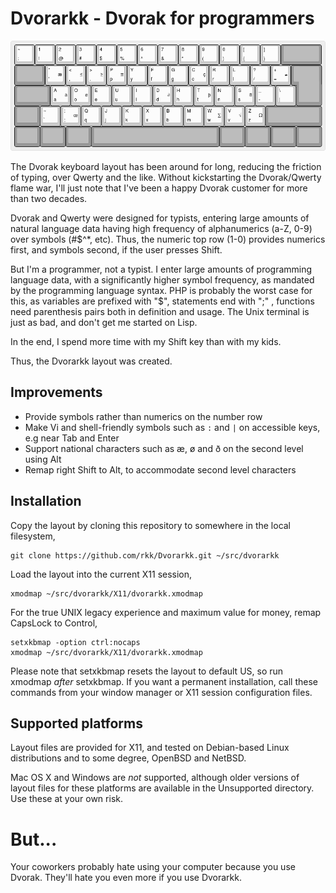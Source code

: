 # Dvorarkk - Dvorak for programmers
![Dvorarkk layout](/Documentation/dvorarkk.png)

The Dvorak keyboard layout has been around for long, reducing
the friction of typing, over Qwerty and the like. Without
kickstarting the Dvorak/Qwerty flame war, I'll just note that
I've been a happy Dvorak customer for more than two decades.

Dvorak and Qwerty were designed for typists, entering
large amounts of natural language data having high frequency
of alphanumerics (a-Z, 0-9) over symbols (#$^*, etc). Thus,
the numeric top row (1-0) provides numerics first, and symbols
second, if the user presses Shift.

But I'm a programmer, not a typist. I enter large amounts
of programming language data, with a significantly
higher symbol frequency, as mandated by the programming
language syntax. PHP is probably the worst case for this,
as variables are prefixed with "$", statements
end with ";" , functions need parenthesis pairs both in definition
and usage. The Unix terminal is just as bad, and don't get
me started on Lisp.

In the end, I spend more time with my Shift key than
with my kids.

Thus, the Dvorarkk layout was created.


## Improvements

  - Provide symbols rather than numerics on the number row
  - Make Vi and shell-friendly symbols such as `:` and `|` on accessible keys, e.g near Tab and Enter
  - Support national characters such as æ, ø and ð on the second level using Alt
  - Remap right Shift to Alt, to accommodate second level characters


## Installation
Copy the layout by cloning this repository to somewhere in the local
filesystem,

    git clone https://github.com/rkk/Dvorarkk.git ~/src/dvorarkk

Load the layout into the current X11 session,

    xmodmap ~/src/dvorarkk/X11/dvorarkk.xmodmap

For the true UNIX legacy experience and maximum value for money,
remap CapsLock to Control,

    setxkbmap -option ctrl:nocaps
    xmodmap ~/src/dvorarkk/X11/dvorarkk.xmodmap

Please note that setxkbmap resets the layout to default US, so run
xmodmap _after_ setxkbmap.
If you want a permanent installation, call these commands from your
window manager or X11 session configuration files.


## Supported platforms
Layout files are provided for X11, and tested on Debian-based Linux
distributions and to some degree, OpenBSD and NetBSD.

Mac OS X and Windows are _not_ supported, although older versions of
layout files for these platforms are available in the Unsupported
directory. Use these at your own risk.


# But...
Your coworkers probably hate using your computer because you
use Dvorak. They'll hate you even more if you use Dvorarkk.

